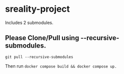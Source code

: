 # sreality-project

Includes 2 submodules. 
## Please Clone/Pull using --recursive-submodules. ##

```git pull --recursive-submodules```

Then run ```docker compose build && docker compose up.```

